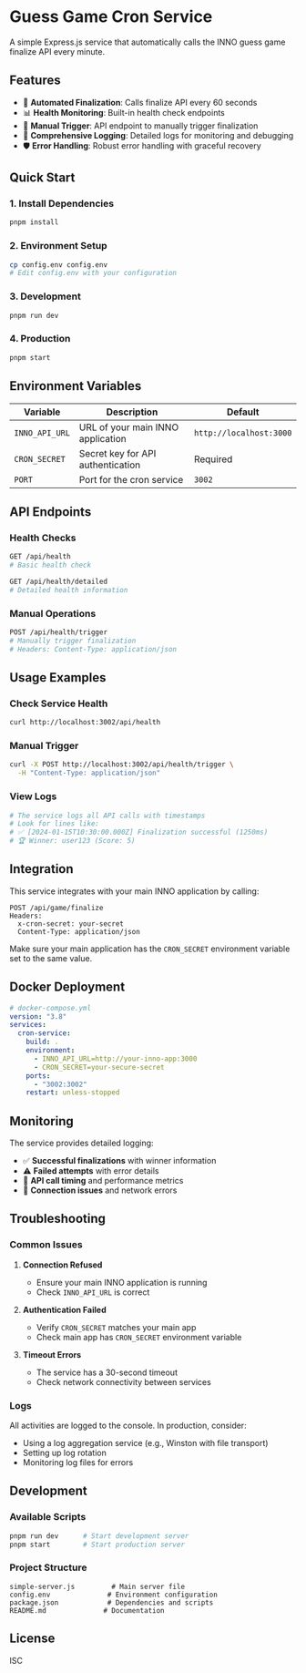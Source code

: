 # Guess Game Cron Service

A simple Express.js service that automatically calls the INNO guess game finalize API every minute.

## Features

- 🚀 **Automated Finalization**: Calls finalize API every 60 seconds
- 📊 **Health Monitoring**: Built-in health check endpoints
- 🔧 **Manual Trigger**: API endpoint to manually trigger finalization
- 📝 **Comprehensive Logging**: Detailed logs for monitoring and debugging
- 🛡️ **Error Handling**: Robust error handling with graceful recovery

## Quick Start

### 1. Install Dependencies

```bash
pnpm install
```

### 2. Environment Setup

```bash
cp config.env config.env
# Edit config.env with your configuration
```

### 3. Development

```bash
pnpm run dev
```

### 4. Production

```bash
pnpm start
```

## Environment Variables

| Variable       | Description                       | Default                 |
| -------------- | --------------------------------- | ----------------------- |
| `INNO_API_URL` | URL of your main INNO application | `http://localhost:3000` |
| `CRON_SECRET`  | Secret key for API authentication | Required                |
| `PORT`         | Port for the cron service         | `3002`                  |

## API Endpoints

### Health Checks

```bash
GET /api/health
# Basic health check

GET /api/health/detailed
# Detailed health information
```

### Manual Operations

```bash
POST /api/health/trigger
# Manually trigger finalization
# Headers: Content-Type: application/json
```

## Usage Examples

### Check Service Health

```bash
curl http://localhost:3002/api/health
```

### Manual Trigger

```bash
curl -X POST http://localhost:3002/api/health/trigger \
  -H "Content-Type: application/json"
```

### View Logs

```bash
# The service logs all API calls with timestamps
# Look for lines like:
# ✅ [2024-01-15T10:30:00.000Z] Finalization successful (1250ms)
# 🏆 Winner: user123 (Score: 5)
```

## Integration

This service integrates with your main INNO application by calling:

```http
POST /api/game/finalize
Headers:
  x-cron-secret: your-secret
  Content-Type: application/json
```

Make sure your main application has the `CRON_SECRET` environment variable set to the same value.

## Docker Deployment

```yaml
# docker-compose.yml
version: "3.8"
services:
  cron-service:
    build: .
    environment:
      - INNO_API_URL=http://your-inno-app:3000
      - CRON_SECRET=your-secure-secret
    ports:
      - "3002:3002"
    restart: unless-stopped
```

## Monitoring

The service provides detailed logging:

- ✅ **Successful finalizations** with winner information
- ⚠️ **Failed attempts** with error details
- 🔄 **API call timing** and performance metrics
- 🚨 **Connection issues** and network errors

## Troubleshooting

### Common Issues

1. **Connection Refused**

   - Ensure your main INNO application is running
   - Check `INNO_API_URL` is correct

2. **Authentication Failed**

   - Verify `CRON_SECRET` matches your main app
   - Check main app has `CRON_SECRET` environment variable

3. **Timeout Errors**
   - The service has a 30-second timeout
   - Check network connectivity between services

### Logs

All activities are logged to the console. In production, consider:

- Using a log aggregation service (e.g., Winston with file transport)
- Setting up log rotation
- Monitoring log files for errors

## Development

### Available Scripts

```bash
pnpm run dev      # Start development server
pnpm start        # Start production server
```

### Project Structure

```
simple-server.js         # Main server file
config.env              # Environment configuration
package.json            # Dependencies and scripts
README.md              # Documentation
```

## License

ISC
